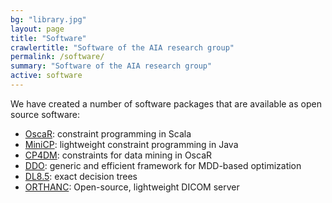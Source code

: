 ```yaml
---
bg: "library.jpg"
layout: page
title: "Software"
crawlertitle: "Software of the AIA research group"
permalink: /software/
summary: "Software of the AIA research group"
active: software
---
```


We have created a number of software packages that are available as open source software:

* [OscaR](https://bitbucket.org/oscarlib/oscar/wiki/Home): constraint programming in Scala
* [MiniCP](http://www.minicp.org): lightweight constraint programming in Java
* [CP4DM](https://sites.uclouvain.be/cp4dm/): constraints for data mining in OscaR
* [DDO](https://github.com/xgillard/ddo): generic and efficient framework for MDD-based optimization
* [DL8.5](https://github.com/aia-uclouvain/pydl8.5): exact decision trees
* [ORTHANC](https://www.orthanc-server.com): Open-source, lightweight DICOM server
